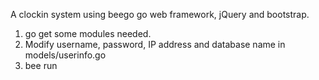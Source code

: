 A clockin system using beego go web framework, jQuery and bootstrap.

1. go get some modules needed.
2. Modify username, password, IP address and database name in models/userinfo.go
3. bee run
